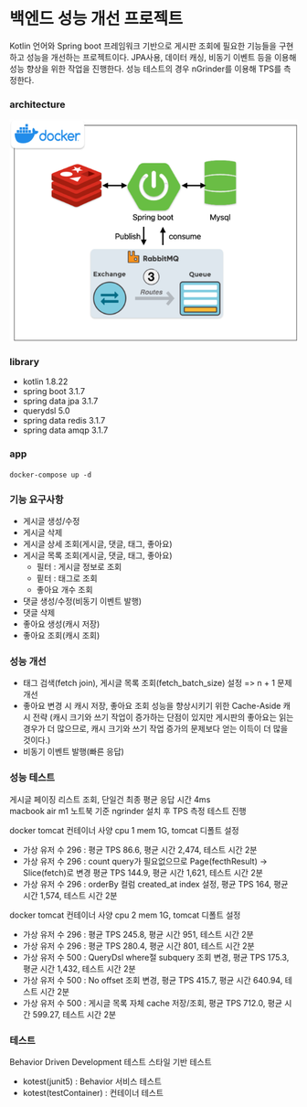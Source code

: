 # 백엔드 성능 개선 프로젝트

Kotlin 언어와 Spring boot 프레임워크 기반으로 게시판 조회에 필요한 기능들을 구현하고 성능을 개선하는 프로젝트이다.
JPA사용, 데이터 캐싱, 비동기 이벤트 등을 이용해 성능 향상을 위한 작업을 진행한다.
성능 테스트의 경우 nGrinder를 이용해 TPS를 측정한다.

### architecture
![img.png](img.png)

### library
- kotlin 1.8.22
- spring boot 3.1.7
- spring data jpa 3.1.7
- querydsl 5.0
- spring data redis 3.1.7
- spring data amqp 3.1.7

### app
``` docker-compose up -d ```

### 기능 요구사항

- 게시글 생성/수정
- 게시글 삭제
- 게시글 상세 조회(게시글, 댓글, 태그, 좋아요)
- 게시글 목록 조회(게시글, 댓글, 태그, 좋아요)
  - 필터 : 게시글 정보로 조회
  - 핕터 : 태그로 조회
  - 좋아요 개수 조회
- 댓글 생성/수정(비동기 이벤트 발행)
- 댓글 삭제
- 좋아요 생성(캐시 저장)
- 좋아요 조회(캐시 조회)

### 성능 개선

- 태그 검색(fetch join), 게시글 목록 조회(fetch_batch_size) 설정 => n + 1 문제 개선
- 좋아요 변경 시 캐시 저장, 좋아요 조회 성능을 향상시키기 위한 Cache-Aside 캐시 전략
  (캐시 크기와 쓰기 작업이 증가하는 단점이 있지만 게시판의 좋아요는 읽는 경우가 더 많으므로,
   캐시 크기와 쓰기 작업 증가의 문제보다 얻는 이득이 더 많을 것이다.)
- 비동기 이벤트 발행(빠른 응답)

### 성능 테스트
게시글 페이징 리스트 조회, 단일건 최종 평균 응답 시간 4ms  
macbook air m1 노트북 기준 ngrinder 설치 후 TPS 측정 테스트 진행  

docker tomcat 컨테이너 사양 cpu 1 mem 1G, tomcat 디폴트 설정
- 가상 유저 수 296 : 평균 TPS 86.6, 평균 시간 2,474, 테스트 시간 2분
- 가상 유저 수 296 : count query가 필요없으므로 Page(fecthResult) -> Slice(fetch)로 변경 평균 TPS 144.9, 평균 시간 1,621, 테스트 시간 2분
- 가상 유저 수 296 : orderBy 컬럼 created_at index 설정, 평균 TPS 164, 평균 시간 1,574, 테스트 시간 2분

docker tomcat 컨테이너 사양 cpu 2 mem 1G, tomcat 디폴트 설정
- 가상 유저 수 296 : 평균 TPS 245.8, 평균 시간 951, 테스트 시간 2분
- 가상 유저 수 296 : 평균 TPS 280.4, 평균 시간 801, 테스트 시간 2분
- 가상 유저 수 500 : QueryDsl where절 subquery 조회 변경, 평균 TPS 175.3, 평균 시간 1,432, 테스트 시간 2분
- 가상 유저 수 500 : No offset 조회 변경, 평균 TPS 415.7, 평균 시간 640.94, 테스트 시간 2분
- 가상 유저 수 500 : 게시글 목록 자체 cache 저장/조회, 평균 TPS 712.0, 평균 시간 599.27, 테스트 시간 2분

### 테스트

Behavior Driven Development 테스트 스타일 기반 테스트

- kotest(junit5) : Behavior 서비스 테스트
- kotest(testContainer) : 컨테이너 테스트
